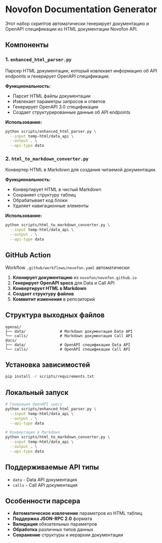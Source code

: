 # Novofon Documentation Generator

Этот набор скриптов автоматически генерирует документацию и OpenAPI спецификации из HTML документации Novofon API.

## Компоненты

### 1. `enhanced_html_parser.py`
Парсер HTML документации, который извлекает информацию об API endpoints и генерирует OpenAPI спецификации.

**Функциональность:**
- Парсит HTML файлы документации
- Извлекает параметры запросов и ответов
- Генерирует OpenAPI 3.0 спецификации
- Создает структурированные данные об API endpoints

**Использование:**
```bash
python scripts/enhanced_html_parser.py \
  --input temp-html/data_api \
  --output . \
  --api-type data
```

### 2. `html_to_markdown_converter.py`
Конвертер HTML в Markdown для создания читаемой документации.

**Функциональность:**
- Конвертирует HTML в чистый Markdown
- Сохраняет структуру таблиц
- Обрабатывает код блоки
- Удаляет навигационные элементы

**Использование:**
```bash
python scripts/html_to_markdown_converter.py \
  --input temp-html/data_api \
  --output . \
  --api-type data
```

## GitHub Action

Workflow `.github/workflows/novofon.yaml` автоматически:

1. **Клонирует документацию** из `novofon/novofon.github.io`
2. **Генерирует OpenAPI specs** для Data и Call API
3. **Конвертирует HTML в Markdown**
4. **Создает структуру файлов**
5. **Коммитит изменения** в репозиторий

## Структура выходных файлов

```
openai/
├── data/               # Markdown документация Data API
└── calls/              # Markdown документация Call API
docs/
├── data/               # OpenAPI спецификации Data API
└── calls/              # OpenAPI спецификации Call API
```

## Установка зависимостей

```bash
pip install -r scripts/requirements.txt
```

## Локальный запуск

```bash
# Генерация OpenAPI specs
python scripts/enhanced_html_parser.py \
  --input temp-html/data_api \
  --output . \
  --api-type data

# Конвертация в Markdown
python scripts/html_to_markdown_converter.py \
  --input temp-html/data_api \
  --output . \
  --api-type data
```

## Поддерживаемые API типы

- `data` - Data API документация
- `calls` - Call API документация

## Особенности парсера

- **Автоматическое извлечение** параметров из HTML таблиц
- **Поддержка JSON-RPC 2.0** формата
- **Валидация** обязательных параметров
- **Обработка** различных типов данных
- **Сохранение** структуры и иерархии документации
